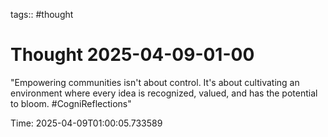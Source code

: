 tags:: #thought

# Thought 2025-04-09-01-00

"Empowering communities isn't about control. It's about cultivating an environment where every idea is recognized, valued, and has the potential to bloom. #CogniReflections"

Time: 2025-04-09T01:00:05.733589
